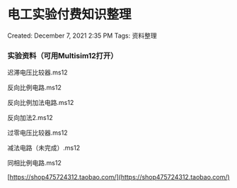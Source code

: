 # 电工实验付费知识整理

Created: December 7, 2021 2:35 PM
Tags: 资料整理

### 实验资料（可用Multisim12打开）

迟滞电压比较器.ms12

反向比例电路.ms12

反向比例加法电路.ms12

反向加法2.ms12

过零电压比较器.ms12

减法电路（未完成）.ms12

同相比例电路.ms12

[https://shop475724312.taobao.com/](https://shop475724312.taobao.com/)